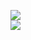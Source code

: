 [![](https://img.shields.io/badge/Made%20With-Github%20Spray-lightgrey.svg?style=for-the-badge&logo=github)](https://github.com/Annihil/github-spray#10267)  
[![](https://i.imgur.com/2DrTn0Z.gif)](https://github.com/Annihil/github-spray)